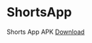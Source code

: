 # ShortsApp
Shorts App
APK [Download](https://github.com/Spiritman021/ShortsApp/raw/master/APK/app-debug.apk)
